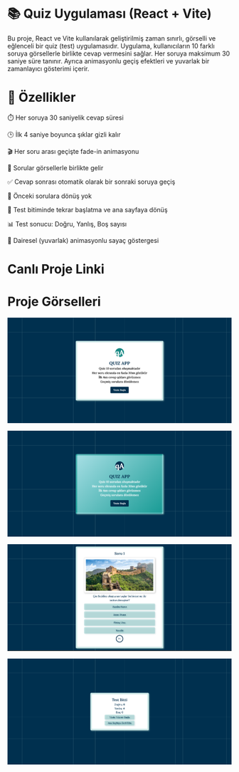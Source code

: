 # 📚 Quiz Uygulaması (React + Vite)
Bu proje, React ve Vite kullanılarak geliştirilmiş zaman sınırlı, görselli ve eğlenceli bir quiz (test) uygulamasıdır. Uygulama, kullanıcıların 10 farklı soruya görsellerle birlikte cevap vermesini sağlar. Her soruya maksimum 30 saniye süre tanınır. Ayrıca animasyonlu geçiş efektleri ve yuvarlak bir zamanlayıcı gösterimi içerir.

# 🚀 Özellikler
⏱️ Her soruya 30 saniyelik cevap süresi

🕒 İlk 4 saniye boyunca şıklar gizli kalır

🎬 Her soru arası geçişte fade-in animasyonu

📸 Sorular görsellerle birlikte gelir

✅ Cevap sonrası otomatik olarak bir sonraki soruya geçiş

🚫 Önceki sorulara dönüş yok

🔁 Test bitiminde tekrar başlatma ve ana sayfaya dönüş

📊 Test sonucu: Doğru, Yanlış, Boş sayısı

🎯 Dairesel (yuvarlak) animasyonlu sayaç göstergesi

# Canlı Proje Linki



# Proje Görselleri 
![ss1](src/screenshots/ss1.png)

![ss2](src/screenshots/ss2.png)

![ss3](src/screenshots/ss3.png)

![ss4](src/screenshots/ss4.png)
